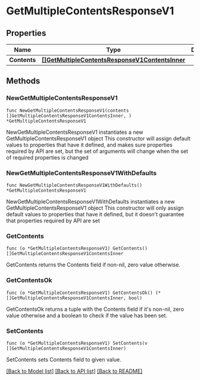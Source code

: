# GetMultipleContentsResponseV1

## Properties

Name | Type | Description | Notes
------------ | ------------- | ------------- | -------------
**Contents** | [**[]GetMultipleContentsResponseV1ContentsInner**](GetMultipleContentsResponseV1ContentsInner.md) |  | 

## Methods

### NewGetMultipleContentsResponseV1

`func NewGetMultipleContentsResponseV1(contents []GetMultipleContentsResponseV1ContentsInner, ) *GetMultipleContentsResponseV1`

NewGetMultipleContentsResponseV1 instantiates a new GetMultipleContentsResponseV1 object
This constructor will assign default values to properties that have it defined,
and makes sure properties required by API are set, but the set of arguments
will change when the set of required properties is changed

### NewGetMultipleContentsResponseV1WithDefaults

`func NewGetMultipleContentsResponseV1WithDefaults() *GetMultipleContentsResponseV1`

NewGetMultipleContentsResponseV1WithDefaults instantiates a new GetMultipleContentsResponseV1 object
This constructor will only assign default values to properties that have it defined,
but it doesn't guarantee that properties required by API are set

### GetContents

`func (o *GetMultipleContentsResponseV1) GetContents() []GetMultipleContentsResponseV1ContentsInner`

GetContents returns the Contents field if non-nil, zero value otherwise.

### GetContentsOk

`func (o *GetMultipleContentsResponseV1) GetContentsOk() (*[]GetMultipleContentsResponseV1ContentsInner, bool)`

GetContentsOk returns a tuple with the Contents field if it's non-nil, zero value otherwise
and a boolean to check if the value has been set.

### SetContents

`func (o *GetMultipleContentsResponseV1) SetContents(v []GetMultipleContentsResponseV1ContentsInner)`

SetContents sets Contents field to given value.



[[Back to Model list]](../README.md#documentation-for-models) [[Back to API list]](../README.md#documentation-for-api-endpoints) [[Back to README]](../README.md)


